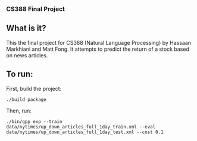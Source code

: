 ### CS388 Final Project

## What is it?

This the final project for CS388 (Natural Language Processing) by Hassaan Markhiani and Matt Fong. It attempts to predict the return of a stock based on news articles.

## To run:

First, build the project:

    ./build package
    
Then, run:

    ./bin/gpp exp --train data/nytimes/up_down_articles_full_1day_train.xml --eval data/nytimes/up_down_articles_full_1day_test.xml --cost 0.1
